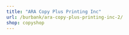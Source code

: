 ```yaml
---
title: "ARA Copy Plus Printing Inc"
url: /burbank/ara-copy-plus-printing-inc-2/
shop: copyshop
---
```

